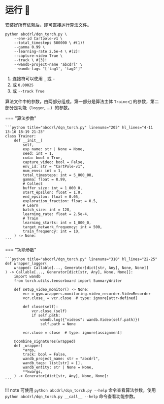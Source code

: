 # 运行 🏃

安装好所有依赖后，即可直接运行算法文件。

```shell
python abcdrl/dqn_torch.py \
    --env-id Cartpole-v1 \
    --total_timesteps 500000 \ #(1)!
    --gamma 0.99 \
    --learning-rate 2.5e-4 \ #(2)!
    --capture-video True \
    --track \ #(3)!
    --wandb-project-name 'abcdrl' \
    --wandb-tags "['tag1', 'tag2']"
```

1.  连接符可以使用 `_` 或 `-`
2.  或 `0.00025`
3.  或 `--track True`

算法文件中的参数，由两部分组成。第一部分是算法主体 `Trainer🔁` 的参数，第二部分是功能（`logger`, ...）的参数。

=== "算法参数"

    ```python title="abcdrl/dqn_torch.py" linenums="205" hl_lines="4-11 13-16 18-19 21-23"
    class Trainer:
        def __init__(
            self,
            exp_name: str | None = None,
            seed: int = 1,
            cuda: bool = True,
            capture_video: bool = False,
            env_id: str = "CartPole-v1",
            num_envs: int = 1,
            total_timesteps: int = 5_000_00,
            gamma: float = 0.99,
            # Collect
            buffer_size: int = 1_000_0,
            start_epsilon: float = 1.0,
            end_epsilon: float = 0.05,
            exploration_fraction: float = 0.5,
            # Learn
            batch_size: int = 128,
            learning_rate: float = 2.5e-4,
            # Train
            learning_starts: int = 1_000_0,
            target_network_frequency: int = 500,
            train_frequency: int = 10,
        ) -> None:
    ```

=== "功能参数"

    ```python title="abcdrl/dqn_torch.py" linenums="310" hl_lines="22-25"
    def wrapper_logger(
        wrapped: Callable[..., Generator[dict[str, Any], None, None]]
    ) -> Callable[..., Generator[dict[str, Any], None, None]]:
        import wandb
        from torch.utils.tensorboard import SummaryWriter

        def setup_video_monitor() -> None:
            vcr = gym.wrappers.monitoring.video_recorder.VideoRecorder
            vcr.close_ = vcr.close  # type: ignore[attr-defined]

            def close(self):
                vcr.close_(self)
                if self.path:
                    wandb.log({"videos": wandb.Video(self.path)})
                    self.path = None

            vcr.close = close  # type: ignore[assignment]

        @combine_signatures(wrapped)
        def _wrapper(
            *args,
            track: bool = False,
            wandb_project_name: str = "abcdrl",
            wandb_tags: list[str] = [],
            wandb_entity: str | None = None,
            **kwargs,
        ) -> Generator[dict[str, Any], None, None]:
    ```

!!! note
    可使用 `python abcdrl/dqn_torch.py --help` 命令查看算法参数，使用 `python abcdrl/dqn_torch.py __call__ --help` 命令查看功能参数。
